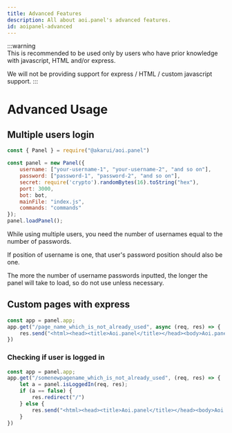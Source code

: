 ```yaml
---
title: Advanced Features
description: All about aoi.panel's advanced features.
id: aoipanel-advanced
---
```


:::warning  
This is recommended to be used only by users who have prior knowledge with javascript, HTML and/or express.

We will not be providing support for express / HTML / custom javascript support.
:::


# Advanced Usage

## Multiple users login

```javascript
const { Panel } = require("@akarui/aoi.panel")

const panel = new Panel({
    username: ["your-username-1", "your-username-2", "and so on"],
    password: ["password-1", "password-2", "and so on"],
    secret: require('crypto').randomBytes(16).toString("hex"),
    port: 3000,
    bot: bot,
    mainFile: "index.js",
    commands: "commands"
});
panel.loadPanel();
```

While using multiple users, you need the number of usernames equal to the number of passwords.

If position of username is one, that user's password position should also be one.

The more the number of username passwords inputted, the longer the panel will take to load, so do not use unless
necessary.

## Custom pages with express

```javascript
const app = panel.app;
app.get("/page_name_which_is_not_already_used", async (req, res) => {
    res.send("<html><head><title>Aoi.panel</title></head><body>Aoi.panel is cool ngl.</body></html>")
})
```

### Checking if user is logged in

```javascript
const app = panel.app;
app.get("/somenewpagename_which_is_not_already_used", (req, res) => {
    let a = panel.isLoggedIn(req, res);
    if (a == false) {
        res.redirect("/")
    } else {
        res.send("<html><head><title>Aoi.panel</title></head><body>Aoi.panel is cool ngl.</body></html>")
    }
})
```